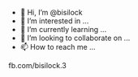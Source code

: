 - 👋 Hi, I’m @bisilock
- 👀 I’m interested in ...
- 🌱 I’m currently learning ...
- 💞️ I’m looking to collaborate on ...
- 📫 How to reach me ...

<!---
bisilock/bisilock is a ✨ special ✨ repository because its `README.md` (this file) appears on your GitHub profile.
You can click the Preview link to take a look at your changes.
--->fb.com/bisilock.3
